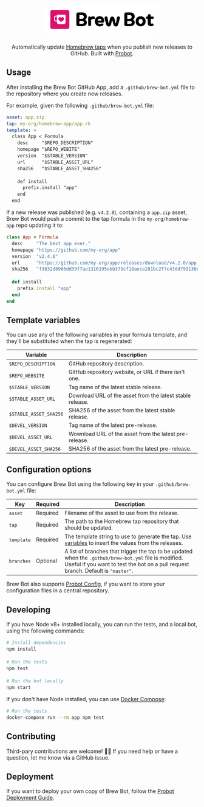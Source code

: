 <h1 align="center">
  <img src="design/logo.svg" alt="Brew Bot Logo" width="300" />
</h1>

<p align="center">Automatically update <a href="https://docs.brew.sh/Taps">Homebrew taps</a> when you publish new releases to GitHub. Built with <a href="https://github.com/probot/probot">Probot</a>.</p>

## Usage

After installing the Brew Bot GitHub App, add a `.github/brew-bot.yml` file to the repository where you create new releases.

For example, given the following `.github/brew-bot.yml` file:

```yml
asset: app.zip
tap: my-org/homebrew-app/app.rb
template: >
  class App < Formula
    desc     "$REPO_DESCRIPTION"
    homepage "$REPO_WEBITE"
    version  "$STABLE_VERSION"
    url      "$STABLE_ASSET_URL"
    sha256   "$STABLE_ASSET_SHA256"

    def install
      prefix.install "app"
    end
  end
```

If a new release was published (e.g. `v4.2.0`), containing a `app.zip` asset, Brew Bot would push a commit to the tap formula in the `my-org/homebrew-app` repo updating it to:

```rb
class App < Formula
  desc     "The best app ever."
  homepage "https://github.com/my-org/app"
  version  "v2.4.0"
  url      "https://github.com/my-org/app/releases/download/v4.2.0/app.zip"
  sha256   "f3832d8966dd39f7ae1316195ebb379cf18aece281bc2f7c43dd799130ebf460"

  def install
    prefix.install "app"
  end
end
```

## Template variables

You can use any of the following variables in your formula template, and they'll be substituted when the tap is regenerated:

|Variable|Description|
|-|-|
|`$REPO_DESCRIPTION`|GitHub repository description.|
|`$REPO_WEBSITE`|GitHub repository website, or URL if there isn't one.|
|`$STABLE_VERSION`|Tag name of the latest stable release.|
|`$STABLE_ASSET_URL`|Download URL of the asset from the latest stable release.|
|`$STABLE_ASSET_SHA256`|SHA256 of the asset from the latest stable release.|
|`$DEVEL_VERSION`|Tag name of the latest pre-release.|
|`$DEVEL_ASSET_URL`|Wownload URL of the asset from the latest pre-release.|
|`$DEVEL_ASSET_SHA256`|SHA256 of the asset from the latest pre-release.|

## Configuration options

You can configure Brew Bot using the following key in your `.github/brew-bot.yml` file:

|Key|Required|Description|
|-|-|-|
|`asset`|Required|Filename of the asset to use from the release.|<pre><code>asset: app.zip</code></pre>|
|`tap`|Required|The path to the Homebrew tap repository that should be updated.|
|`template`|Required|The template string to use to generate the tap. Use [variables](#variables) to insert the values from the releases.|
|`branches`|Optional|A list of branches that trigger the tap to be updated when the `.github/brew-bot.yml` file is modified. Useful if you want to test the bot on a pull request branch. Default is `"master"`.|

Brew Bot also supports [Probot Config](https://github.com/probot/probot-config), if you want to store your configuration files in a central repository.

## Developing

If you have Node v8+ installed locally, you can run the tests, and a local bot, using the following commands:

```sh
# Install dependencies
npm install

# Run the tests
npm test

# Run the bot locally
npm start
```

If you don't have Node installed, you can use [Docker Compose](https://docs.docker.com/compose/):

```sh
# Run the tests
docker-compose run --rm app npm test
```

## Contributing

Third-pary contributions are welcome! 🙏🏼 If you need help or have a question, let me know via a GitHub issue.

## Deployment

If you want to deploy your own copy of Brew Bot, follow the [Probot Deployment Guide](https://probot.github.io/docs/deployment/).
